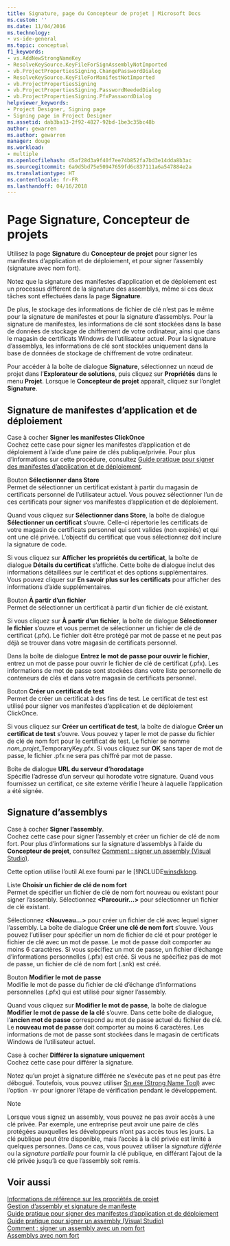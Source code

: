 ```yaml
---
title: Signature, page du Concepteur de projet | Microsoft Docs
ms.custom: ''
ms.date: 11/04/2016
ms.technology:
- vs-ide-general
ms.topic: conceptual
f1_keywords:
- vs.AddNewStrongNameKey
- ResolveKeySource.KeyFileForSignAssemblyNotImported
- vb.ProjectPropertiesSigning.ChangePasswordDialog
- ResolveKeySource.KeyFileForManifestNotImported
- vb.ProjectPropertiesSigning
- vb.ProjectPropertiesSigning.PasswordNeededDialog
- vb.ProjectPropertiesSigning.PfxPasswordDialog
helpviewer_keywords:
- Project Designer, Signing page
- Signing page in Project Designer
ms.assetid: dab3ba13-2f92-4827-92bd-1be3c35bc48b
author: gewarren
ms.author: gewarren
manager: douge
ms.workload:
- multiple
ms.openlocfilehash: d5af28d3a9f40f7ee74b852fa7bd3e14dda8b3ac
ms.sourcegitcommit: 6a9d5bd75e50947659fd6c837111a6a547884e2a
ms.translationtype: HT
ms.contentlocale: fr-FR
ms.lasthandoff: 04/16/2018
---
```

# <a name="signing-page-project-designer"></a>Page Signature, Concepteur de projets
Utilisez la page **Signature** du **Concepteur de projet** pour signer les manifestes d’application et de déploiement, et pour signer l’assembly (signature avec nom fort).  
  
 Notez que la signature des manifestes d’application et de déploiement est un processus différent de la signature des assemblys, même si ces deux tâches sont effectuées dans la page **Signature**.  
  
 De plus, le stockage des informations de fichier de clé n’est pas le même pour la signature de manifestes et pour la signature d’assemblys. Pour la signature de manifestes, les informations de clé sont stockées dans la base de données de stockage de chiffrement de votre ordinateur, ainsi que dans le magasin de certificats Windows de l’utilisateur actuel. Pour la signature d’assemblys, les informations de clé sont stockées uniquement dans la base de données de stockage de chiffrement de votre ordinateur.  
  
 Pour accéder à la boîte de dialogue **Signature**, sélectionnez un nœud de projet dans l’**Explorateur de solutions**, puis cliquez sur **Propriétés** dans le menu **Projet**. Lorsque le **Concepteur de projet** apparaît, cliquez sur l’onglet **Signature**.  
  
## <a name="application-and-deployment-manifest-signing"></a>Signature de manifestes d’application et de déploiement  
 Case à cocher **Signer les manifestes ClickOnce**  
 Cochez cette case pour signer les manifestes d’application et de déploiement à l’aide d’une paire de clés publique/privée. Pour plus d’informations sur cette procédure, consultez [Guide pratique pour signer des manifestes d’application et de déploiement](../../ide/how-to-sign-application-and-deployment-manifests.md).  
  
 Bouton **Sélectionner dans Store**  
 Permet de sélectionner un certificat existant à partir du magasin de certificats personnel de l’utilisateur actuel. Vous pouvez sélectionner l’un de ces certificats pour signer vos manifestes d’application et de déploiement.  
  
 Quand vous cliquez sur **Sélectionner dans Store**, la boîte de dialogue **Sélectionner un certificat** s’ouvre. Celle-ci répertorie les certificats de votre magasin de certificats personnel qui sont valides (non expirés) et qui ont une clé privée. L’objectif du certificat que vous sélectionnez doit inclure la signature de code.  
  
 Si vous cliquez sur **Afficher les propriétés du certificat**, la boîte de dialogue **Détails du certificat** s’affiche. Cette boîte de dialogue inclut des informations détaillées sur le certificat et des options supplémentaires. Vous pouvez cliquer sur **En savoir plus sur les certificats** pour afficher des informations d’aide supplémentaires.  
  
 Bouton **À partir d’un fichier**  
 Permet de sélectionner un certificat à partir d’un fichier de clé existant.  
  
 Si vous cliquez sur **À partir d’un fichier**, la boîte de dialogue **Sélectionner le fichier** s’ouvre et vous permet de sélectionner un fichier de clé de certificat (.pfx). Le fichier doit être protégé par mot de passe et ne peut pas déjà se trouver dans votre magasin de certificats personnel.  
  
 Dans la boîte de dialogue **Entrez le mot de passe pour ouvrir le fichier**, entrez un mot de passe pour ouvrir le fichier de clé de certificat (.pfx). Les informations de mot de passe sont stockées dans votre liste personnelle de conteneurs de clés et dans votre magasin de certificats personnel.  
  
 Bouton **Créer un certificat de test**  
 Permet de créer un certificat à des fins de test. Le certificat de test est utilisé pour signer vos manifestes d’application et de déploiement ClickOnce.  
  
 Si vous cliquez sur **Créer un certificat de test**, la boîte de dialogue **Créer un certificat de test** s’ouvre. Vous pouvez y taper le mot de passe du fichier de clé de nom fort pour le certificat de test. Le fichier se nomme *nom_projet*_TemporaryKey.pfx. Si vous cliquez sur **OK** sans taper de mot de passe, le fichier .pfx ne sera pas chiffré par mot de passe.  
  
 Boîte de dialogue **URL du serveur d’horodatage**  
 Spécifie l’adresse d’un serveur qui horodate votre signature. Quand vous fournissez un certificat, ce site externe vérifie l’heure à laquelle l’application a été signée.  
  
## <a name="assembly-signing"></a>Signature d’assemblys  
 Case à cocher **Signer l’assembly**.  
 Cochez cette case pour signer l’assembly et créer un fichier de clé de nom fort. Pour plus d’informations sur la signature d’assemblys à l’aide du **Concepteur de projet**, consultez [Comment : signer un assembly (Visual Studio)](../managing-assembly-and-manifest-signing.md#how-to-sign-an-assembly-in-visual-studio).  
  
 Cette option utilise l’outil Al.exe fourni par le [!INCLUDE[winsdklong](/dotnet/framework/app-domains/how-to-sign-an-assembly-with-a-strong-name).  
  
 Liste **Choisir un fichier de clé de nom fort**  
 Permet de spécifier un fichier de clé de nom fort nouveau ou existant pour signer l’assembly. Sélectionnez **\<Parcourir...>** pour sélectionner un fichier de clé existant.  
  
 Sélectionnez **\<Nouveau...>** pour créer un fichier de clé avec lequel signer l’assembly. La boîte de dialogue **Créer une clé de nom fort** s’ouvre. Vous pouvez l’utiliser pour spécifier un nom de fichier de clé et pour protéger le fichier de clé avec un mot de passe. Le mot de passe doit comporter au moins 6 caractères. Si vous spécifiez un mot de passe, un fichier d’échange d’informations personnelles (.pfx) est créé. Si vous ne spécifiez pas de mot de passe, un fichier de clé de nom fort (.snk) est créé.  
  
 Bouton **Modifier le mot de passe**  
 Modifie le mot de passe du fichier de clé d’échange d’informations personnelles (.pfx) qui est utilisé pour signer l’assembly.  
  
 Quand vous cliquez sur **Modifier le mot de passe**, la boîte de dialogue **Modifier le mot de passe de la clé** s’ouvre. Dans cette boîte de dialogue, l’**ancien mot de passe** correspond au mot de passe actuel du fichier de clé. Le **nouveau mot de passe** doit comporter au moins 6 caractères. Les informations de mot de passe sont stockées dans le magasin de certificats Windows de l’utilisateur actuel.  
  
 Case à cocher **Différer la signature uniquement**  
 Cochez cette case pour différer la signature.  
  
 Notez qu’un projet à signature différée ne s’exécute pas et ne peut pas être débogué. Toutefois, vous pouvez utiliser [Sn.exe (Strong Name Tool)](/dotnet/framework/tools/sn-exe-strong-name-tool) avec l’option `-Vr` pour ignorer l’étape de vérification pendant le développement.  
  
> [!NOTE]
>  Lorsque vous signez un assembly, vous pouvez ne pas avoir accès à une clé privée. Par exemple, une entreprise peut avoir une paire de clés protégées auxquelles les développeurs n’ont pas accès tous les jours. La clé publique peut être disponible, mais l’accès à la clé privée est limité à quelques personnes. Dans ce cas, vous pouvez utiliser la *signature différée* ou la *signature partielle* pour fournir la clé publique, en différant l’ajout de la clé privée jusqu’à ce que l’assembly soit remis.  
  
## <a name="see-also"></a>Voir aussi

[Informations de référence sur les propriétés de projet](../../ide/reference/project-properties-reference.md)  
[Gestion d’assembly et signature de manifeste](../../ide/managing-assembly-and-manifest-signing.md)  
[Guide pratique pour signer des manifestes d’application et de déploiement](../../ide/how-to-sign-application-and-deployment-manifests.md)  
[Guide pratique pour signer un assembly (Visual Studio)](../managing-assembly-and-manifest-signing.md#how-to-sign-an-assembly-in-visual-studio)  
[Comment : signer un assembly avec un nom fort](/dotnet/framework/app-domains/how-to-sign-an-assembly-with-a-strong-name)  
[Assemblys avec nom fort](/dotnet/framework/app-domains/strong-named-assemblies) 